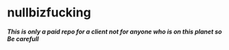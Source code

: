 # nullbizfucking

***This is only a paid repo for a client not for anyone who is on this planet so Be carefull***
